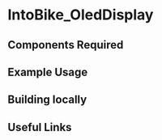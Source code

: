 IntoBike_OledDisplay
==================


Components Required
---


Example Usage
---



Building locally
---

Useful Links
---
